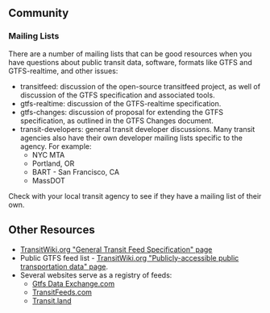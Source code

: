 ## Community

### Mailing Lists

There are a number of mailing lists that can be good resources when you have questions about public transit data, software, formats like GTFS and GTFS-realtime, and other issues:

* transitfeed: discussion of the open-source transitfeed project, as well of discussion of the GTFS specification and associated tools.
* gtfs-realtime: discussion of the GTFS-realtime specification.
* gtfs-changes: discussion of proposal for extending the GTFS specification, as outlined in the GTFS Changes document.
* transit-developers: general transit developer discussions. Many transit agencies also have their own developer mailing lists specific to the agency. For example:
  * NYC MTA
  * Portland, OR
  * BART - San Francisco, CA
  * MassDOT

Check with your local transit agency to see if they have a mailing list of their own.

## Other Resources

* [TransitWiki.org "General Transit Feed Specification" page](http://www.transitwiki.org/TransitWiki/index.php?title=General_Transit_Feed_Specification)
* Public GTFS feed list - [TransitWiki.org "Publicly-accessible public transportation data" page](http://www.transitwiki.org/TransitWiki/index.php?title=Publicly-accessible_public_transportation_data).
* Several websites serve as a registry of feeds:
  * [Gtfs Data Exchange.com](http://www.gtfs-data-exchange.com/)
  * [TransitFeeds.com](http://transitfeeds.com/)
  * [Transit.land](https://transit.land/feed-registry/)